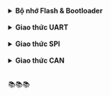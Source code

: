 <details><summary><b>Bộ nhớ Flash & Bootloader</b></summary>
<p>

<details><summary><b>Các loại bộ nhớ</b></summary>
<p>

<details><summary><b>📚 RAM</b></summary>
<p>

RAM (Random Access Memory)** **là bộ nhớ **tạm thời** dùng để lưu dữ liệu trong quá trình chương trình chạy. Khi tắt nguồn, dữ liệu trong RAM sẽ mất.

**Ví dụ**: Khi vi điều khiển cần lưu các giá trị đang tính toán hoặc các biến dùng tạm, nó sẽ dùng RAM. Khi bạn tắt thiết bị, dữ liệu này sẽ bị xóa.

</p>
</details>

<details><summary><b>📚 Flash</b></summary>
<p>

**Flash** là bộ nhớ dùng để **lưu trữ chương trình** mà vi điều khiển sẽ chạy. Nó giống như ổ cứng của máy tính – dữ liệu vẫn còn đó ngay cả khi bạn tắt thiết bị. 

**Ví dụ**: Nếu bạn nạp chương trình vào vi điều khiển, chương trình sẽ nằm trong Flash để khi bật nguồn lại, nó có thể chạy tiếp.

</p>
</details>

<details><summary><b>📚 EEPROM</b></summary>
<p>

EEPROM (Electrically Erasable Programmable Read-Only Memory) là bộ nhớ có thể **lưu dữ liệu cần giữ lại** sau khi tắt thiết bị, nhưng dễ xóa và ghi lại. Nó rất thích hợp để lưu các cài đặt cần giữ lâu dài, nhưng không cần thay đổi thường xuyên.

**Ví dụ**: Nếu bạn có một cài đặt cần lưu (như độ sáng của màn hình), bạn có thể lưu nó vào EEPROM để khi bật lại, thiết bị nhớ được cài đặt của bạn.

</p>
</details>

<details><summary><b>📚 So sánh</b></summary>
<p>

## Giống nhau

- Flash và EEPROM đều là bộ nhớ không khả biến, giữ lại dữ liệu khi mất nguồn.
- Cả ba loại đều có vai trò quan trọng trong vi điều khiển, hỗ trợ các tác vụ khác nhau từ lưu chương trình, xử lý dữ liệu tạm thời đến lưu trữ các cài đặt hệ thống.

## Khác nhau

|                | **Flash**                                                                                      | **RAM**                                                                                | **EEPROM**                                                                                          |
|----------------------------|------------------------------------------------------------------------------------------------|-----------------------------------------------------------------------------------------|-----------------------------------------------------------------------------------------------------|
| **Khả biến (Volatile)**    | Không khả biến – dữ liệu vẫn còn khi mất nguồn                                                  | Khả biến – dữ liệu sẽ mất khi mất nguồn                                                 | Không khả biến – dữ liệu vẫn còn khi mất nguồn                                                      |
| **Chức năng chính**        | Lưu trữ chương trình (firmware)                                                                | Lưu trữ dữ liệu tạm thời, biến cục bộ trong quá trình chương trình chạy                 | Lưu trữ dữ liệu cần giữ lại khi tắt nguồn như cài đặt hoặc cấu hình                                 |
| **Tốc độ truy cập**        | Nhanh nhưng chậm hơn RAM                                                                       | Nhanh nhất                                                                              | Chậm hơn cả Flash và RAM                                                                            |
| **Khả năng ghi/xóa**       | Có giới hạn số lần ghi/xóa (thường vài ngàn đến vài chục ngàn lần), chỉ có thể đọc hoặc ghi theo khối 2/4 byte                             | Không có giới hạn, vì không ghi nhớ lâu dài                                             | Có giới hạn số lần ghi/xóa cao hơn Flash (thường từ 100,000 đến 1 triệu lần), tương tự FLASH, tuy nhiên có thể đọc/ghi theo từng byte.                       |
| **Kích thước bộ nhớ**      | Thường lớn nhất trong vi điều khiển để chứa toàn bộ chương trình                               | Nhỏ hơn Flash, dùng để lưu trữ dữ liệu đang xử lý                                      | Thường rất nhỏ, chỉ đủ lưu một số cấu hình cần thiết                                                 |
| **Khả năng lưu trữ**       | Lưu được dữ liệu ngay cả khi tắt nguồn                                                         | Dữ liệu sẽ mất khi tắt nguồn                                                            | Lưu được dữ liệu ngay cả khi tắt nguồn                                                              |
| **Ứng dụng điển hình**     | Lưu trữ firmware (chương trình điều khiển)                                                     | Lưu trữ các biến tạm thời và dữ liệu trong quá trình thực thi                           | Lưu trữ các cài đặt cấu hình, dữ liệu cần giữ lại khi mất nguồn (ví dụ: cấu hình hệ thống, hiệu chuẩn) |

<br>

</p>
</details>

</p>
</details>

<details><summary><b>Bộ nhớ Flash trên STM32F1</b></summary>
<p>

- STM32F1 không hỗ trợ EEPROM mà chỉ được cung cấp sẵn **128/64Kb FLASH**.
- Được chia nhỏ thành các **Page**, tổng cộng có **128 Page**, mỗi Page có kích thước **1Kb**.
- FLASH dùng để lưu trữ firmware.
- FLASH có giới hạn số lần xóa/ghi.
- Trước khi dữ liệu mới vào FLASH thì xóa FLASH trước. 

<br>

<details><summary><b>📚 Phân vùng bộ nhớ Flash</b></summary>
<p>

![image](https://github.com/user-attachments/assets/f0074bf9-0111-49f6-94cb-ad04cdda538a)


- **Code Memory (Main Memory)**: Dùng để lưu chương trình.
- **System Memory**: Từ địa chỉ cố định, thường chứa bootloader của ST.
- **Option Bytes**: Lưu trữ cấu hình bảo mật và các tham số khởi động.

Bộ nhớ Flash chính bắt đầu từ địa chỉ 0x08000000 và kết thúc tại địa chỉ 0x0801FFFF.

</p>
</details>

<details><summary><b>📚 Xóa Flash</b></summary>
<p>

Mỗi lần ghi 2bytes hoặc 4bytes, tuy nhiên mỗi lần xóa phải xóa cả Page.

Sơ đồ xóa FLash như hình:

- Đầu tiên, kiểm tra cờ LOCK của Flash, nếu Cờ này đang được bật, Flash đang ở chế độ Lock và cần phải được Unlock trước khi sử dụng.
- Sau khi FLash đã Unlock, cờ CR_PER được set lên 1.
- Địa chỉ của Page cần xóa được ghi vào FAR.
- Set bit CR_STRT lên 1 để bắt đầu quá trình xóa.
- Kiểm tra cờ BSY đợi hoàn tất quá trình xóa.

![image](https://github.com/user-attachments/assets/b0eb2c8b-f8b0-4169-b0c0-b93a7bc22ec5)

<br>

</p>
</details>

<details><summary><b>📚 Ghi Flash</b></summary>
<p>

Flash có thể ghi theo 2/4bytes:

Sơ đồ ghi FLash như hình:

- Tương tự quá trình xóa, đầu tiên Cờ LOCK được kiểm tra.
- Sau khi xác nhận đã Unlock, CỜ CR_PG được set lên 1.
- Quá trình ghi dữ liệu vào địa chỉ tương ứng sẽ được thực thi.
- Kiểm tra cờ BSY để đợi quá trình ghi hoàn tất.

![image](https://github.com/user-attachments/assets/63fa1e9e-63d2-46b9-bf9f-c653a66d9aa3)

<br>

</p>
</details>

<details><summary><b>📚 Các hàm thông dụng</b></summary>
<p>

## Các hàm LOCK, UNLOCK Flash

- ``` void FLASH_Unlock(void) ```: Hàm này Unlock cho tất cả vùng nhớ trong Flash.
- ``` void FLASH_UnlockBank1(void) ```: Hàm này chỉ Unlock cho Bank đầu tiên. Vì SMT32F103C8T6 chỉ có 1 Bank duy nhất nên chức năng tương tự hàm trên.
- ``` void FLASH_UnlockBank2(void) ```: Unlock cho Bank thứ 2.
- ``` void FLASH_Lock(void) ```: Lock bộ điều khiển xóa Flash cho toàn bộ vùng nhớ Flash.
- ``` void FLASH_LockBank1(void) ``` và ``` void FLASH_LockBank2(void) ```: Lock bộ điều khiển xóa Flash cho Bank 1 hoặc 2.

<br>

## Các hàm xóa Flash

- ``` FLASH_Status FLASH_EraseAllBank1Pages(void) ```: Xóa tất cả các Page trong Bank 1 của Flash.
- ``` FLASH_Status FLASH_EraseAllBank2Pages(void) ```: Xóa tất cả các Page trong Bank 2 của Flash.
- ``` FLASH_Status FLASH_EraseAllPages(void) ```: Xóa toàn bộ Flash.
- ``` FLASH_Status FLASH_ErasePage(uint32_t Page_Address) ```: Xóa 1 page cụ thể trong Flash, cụ thể là Page bắt đầu bằng địa chỉ Page_Address.

<br>

**Ví dụ: Xóa Flash**:

```cpp
void Flash_Erase(uint32_t addresspage)
{
	FLASH_Unlock();
	while(FLASH_GetFlagStatus(FLASH_FLAG_BSY) == 1);
	FLASH_ErasePage(addresspage);
	while(FLASH_GetFlagStatus(FLASH_FLAG_BSY) == 1);
	FLASH_Lock();
}
```

<br>

## Các hàm ghi Flash

- ``` FLASH_Status FLASH_ProgramHalfWord(uint32_t Address, uint16_t Data) ```: Ghi dữ liệu vào vùng nhớ Address với kích thước mỗi 2 byte (Halfword).
- ``` FLASH_Status FLASH_ProgramWord(uint32_t Address, uint32_t Data) ```: Ghi dữ liệu vào vùng nhớ Address với kích thước mỗi 4 byte (Word).
- ``` FlagStatus FLASH_GetFlagStatus(uint32_t FLASH_FLAG) ```: hàm này trả về trạng thái của Flag. Ở bài này ta sẽ dùng hàm này để kiểm tra cờ FLASH_FLAG_BSY. Cờ này báo hiệu rằng Flash đang bận (Xóa/Ghi) nếu được set lên 1.

**Ví dụ: Ghi data vào 1 Page trong Flash**

```cpp
void Flash_WriteInt(uint32_t address, uint16_t value)
{
	 FLASH_Unlock();
	 while(FLASH_GetFlagStatus(FLASH_FLAG_BSY) == 1);
	 FLASH_ProgramHalfWord(address, value);
	 while(FLASH_GetFlagStatus(FLASH_FLAG_BSY) == 1);
	 FLASH_Lock();
}

void Flash_WriteNumByte(uint32_t address, uint8_t *data, int num)
{
	 FLASH_Unlock();
	 while(FLASH_GetFlagStatus(FLASH_FLAG_BSY) == 1);
	 uint16_t *ptr = (uint16_t*)data;
	 for(int i=0; i<((num+1)/2); i++)
  	 {
		  FLASH_ProgramHalfWord(address+2*i, *ptr);
		  while(FLASH_GetFlagStatus(FLASH_FLAG_BSY) == 1);
		  ptr++;
	 }
	 FLASH_Lock();
}
```

<br>

</p>
</details>

</p>
</details>

<details><summary><b>Bootloader</b></summary>
<p>

Bootloader là một ứng dụng có mục tiêu chính là nâng cấp hoặc sửa đổi phần mềm hệ thống mà không cần sự can thiệp của các công cụ nâng cấp chương trình cơ sở chuyên dụng. Bootloader có thể có nhiều chức năng, nhưng nó chủ yếu được sử dụng để quản lý ứng dụng. Nó cũng có thể sử dụng các giao thức khác nhau như UART, CAN, I2C, I2S, Ethernet hoặc USB để thiết lập giao tiếp và bắt đầu nâng cấp firmware.

Bootloader là chương trình chạy đầu tiên khi khởi động, thường gồm 2 loại:

- Bootloader do nhà sản xuất cung cấp.
- Bootloader do người dùng tự viết

![image](https://github.com/user-attachments/assets/75c667e9-8487-4967-aef2-29b76beb60cb)


</p>
</details>

</p>
</details>

<br>

<details><summary><b>Giao thức UART</b></summary>
<p>

<details><summary><b>Khái niệm</b></summary>
<p>

UART (Universal Asynchronous Receiver-Transmitter – Bộ truyền nhận dữ liệu không đồng bộ) là một giao thức truyền thông phần cứng dùng giao tiếp nối tiếp không đồng bộ, bao gồm hai đường truyền dữ liệu độc lập là TX (truyền) và RX (nhận). Dữ liệu được truyền và nhận qua các đường truyền này dưới dạng các khung dữ liệu (data frame) có cấu trúc chuẩn, với một bit bắt đầu (start bit), một số bit dữ liệu (data bits), một bit kiểm tra chẵn lẻ (parity bit) và một hoặc nhiều bit dừng (stop bit).

![image](https://github.com/user-attachments/assets/8bb2fc6f-d865-49ce-93af-cfc82c58ab02)

</p>
</details>

<details><summary><b>Tốc độ truyền UART (Baud rate)</b></summary>
<p>

Thông thường, tốc độ truyền của UART được đặt ở một số chuẩn, chẳng hạn như 9600, 19200, 38400, 57600, 115200 baud và các tốc độ khác. Tốc độ truyền này định nghĩa số lượng bit được truyền qua mỗi giây. Các tốc độ truyền khác nhau thường được sử dụng tùy thuộc vào ứng dụng và hệ thống sử dụng.

</p>
</details>

<details><summary><b>Các chế độ truyền dữ liệu</b></summary>
<p>

UART truyền dữ liệu nối tiếp, theo 1 trong 3 chế độ:

- **Simplex**: Chỉ tiến hành giao tiếp một chiều
- **Half duplex**: Dữ liệu sẽ đi theo một hướng tại 1 thời điểm
- **Full duplex**: Thực hiện giao tiếp đồng thời đến và đi từ mỗi master và slave.

</p>
</details>

<details><summary><b>Cách thức hoạt động</b></summary>
<p>

Chân Tx (truyền) của một chip sẽ kết nối trực tiếp với chân Rx (nhận) của chip khác và ngược lại. Quá trình truyền dữ liệu thường sẽ diễn ra ở 3.3V hoặc 5V.

Khi tín hiệu gửi trên chân Tx (truyền), bộ giao tiếp Uart đầu tiên sẽ dịch thông tin song song này thành dạng nối tiếp và sau đó truyền tới thiết bị nhận. Chân Rx (nhận) của Uart thứ 2 sẽ biến đổi nó trở lại thành dạng song song để giao tiếp với các thiết bị điều khiển.

Dữ liệu truyền qua Uart sẽ đóng thành các gói (packet). Mỗi gói dữ liệu chứa 1 bit bắt đầu, 5 – 9 bit dữ liệu (tùy thuộc vào bộ Uart), 1 bit chẵn lẻ tùy chọn và 1 bit hoặc 2 bit dừng.

![image](https://github.com/user-attachments/assets/08a61cd1-45e6-4669-93e1-48fcced38435)
 
Quá trình truyền dữ liệu Uart sẽ diễn ra dưới dạng các gói dữ liệu này, bắt đầu bằng 1 bit bắt đầu, đường mức cao được kéo dần xuống thấp. Sau bit bắt đầu là 5 – 9 bit dữ liệu truyền trong khung dữ liệu của gói, theo sau là bit chẵn lẻ tùy chọn để nhằm xác minh việc truyền dữ liệu thích hợp. Sau cùng, 1 hoặc nhiều bit dừng sẽ được truyền ở nơi đường đặt tại mức cao. Vậy là sẽ kết thúc việc truyền đi một gói dữ liệu


</p>
</details>

</p>
</details>

<br>

<details><summary><b>Giao thức SPI</b></summary>
<p>

<details><summary><b>Lý thuyết</b></summary>
<p>

SPI (Serial Peripheral Interface) là một giao thức truyền thông nối tiếp thường được sử dụng trong các hệ thống nhúng để trao đổi dữ liệu giữa một vi điều khiển (master) và các thiết bị ngoại vi (slave) như cảm biến, bộ nhớ flash, màn hình LCD, và nhiều loại thiết bị khác.

<br>

SPI là một chuẩn giao tiếp đồng bộ truyền dữ liệu ở chế độ **song công (Full-Duplex)**, nghĩa là tại một thời điểm có thể xảy ra đồng thời quá trình truyền và nhận. Là giao tiếp đồng bộ, bất kỳ quá trình nào cũng đều được đồng bộ với xung clock sinh ra bởi thiết bị Master.

<br>

Tốc độ truyền thông cao: SPI cho phép truyền dữ liệu với tốc độ rất nhanh, thường đạt được tốc độ Mbps hoặc thậm chí hàng chục Mbps. Điều này rất hữu ích khi cần truyền dữ liệu nhanh và đáng tin cậy trong các ứng dụng như truyền thông không dây, điều khiển từ xa và truyền dữ liệu đa phương tiện.

</p>
</details>

<details><summary><b>Số dây giao tiếp</b></summary>
<p>

![image](https://github.com/user-attachments/assets/e6f8191b-7417-4586-847d-82a1075d00db)

SPI sử dụng 4 đường giao tiếp nên đôi khi còn được gọi là chuẩn truyền thông "4 dây":

- **SCK (Serial Clock)**: thiết bị Master tạo tín hiệu xung clock và cung cấp cho Slave. Xung này có chức năng giữ nhịp cho giao tiếp SPI. Mỗi nhịp trên chân SCK này sẽ báo 1 bit dữ liệu đến hoặc đi

<br>

- **MISO (Master in Slave out)**: tín hiệu tạo bởi thiết bị Slave và nhận bởi thiết bị Master. Đường MISO phải được kết nối giữa thiết bị Master và Slave.

<br>

- **MOSI (Master out Slave in)**: tín hiệu tạo bởi thiết bị Master và nhận bởi thiết bị Slave. Đường MOSI phải được kết nối giữa thiết bị Master và Slave.

<br>

- **SS (Slave Select) hay CS (Chip Select)**: chọn thiết bị Slave cụ thể để giao tiếp. Để chọn Slave giao tiếp thiết bị Master chủ động kéo đường SS tương ứng xuống mức 0 (Low). Chân SS (CS) của vi điều khiển (Master) có thể được người dùng tạo bằng cách cấu hình 1 chân GPIO bất kỳ chế độ Output.

</p>
</details>

<details><summary><b>Cách thức hoạt động</b></summary>
<p>

SPI cho phép 1 Master có thể giao tiếp với nhiều Slave, nghĩa là 1 MCU có thể giao tiếp với nhiều MCU, ngoại vi khác. 

<br>

Các Slave chỉ có thể có 1 chân SS (CS) để nhận tín hiệu chọn này. Tuy nhiên, Master thì sẽ có nhiều hơn 1 chân SS (CS) để chọn từng thiết bị muốn giao tiếp. 

![image](https://github.com/user-attachments/assets/433718c0-f51f-46f5-8d86-c0919250f72e)

Khung truyền SPI:

![image](https://github.com/user-attachments/assets/44def36f-d075-43ba-8a27-30eda1965dfa)

- Mỗi chip Master hay Slave đều có một thanh ghi dữ liệu 8 bits. Quá trình truyền/nhận giữa Master và Slave xảy ra đồng thời theo chu kỳ clock ở chân SCK, một byte dữ liệu được truyền theo cả 2 hướng.
- Quá trình trao đổi dữ liệu bắt đầu khi Master tạo 1 xung clock từ bộ tạo xung nhịp và kéo đường SS của Slave mà nó truyền dữ liệu xuống mức LOW (0).
- Mỗi xung clock, Master sẽ gửi đi 1 bit từ thanh ghi dịch (Shift Register) của nó đến thanh ghi dịch của Slave thông qua đường MISO. Như vậy, sau 8 chu kỳ clock thì hoàn tất việc truyền và nhận 1 byte dữ liệu.


</p>
</details>

<details><summary><b>Chế độ hoạt động</b></summary>
<p>

SPI có 4 chế độ hoạt động phụ thuộc vào cực của xung giữ (**Clock Polarity - CPOL**) và pha (**Phase - CPHA**).

<br>

**CPOL** dùng để chỉ trạng thái của chân SCK ở trạng thái nghỉ. Chân SCK giữ ở **mức cao** khi ``` CPOL = 1 ``` hoặc **mức thấp** khi ``` CPOL = 0```.

<br>

CPHA dùng để chỉ các mà dữ liệu được lấy mẫu theo xung. Dữ liệu sẽ được lấy ở **cạnh lên** của SCK khi ``` CPHA = 0 ``` hoặc **cạnh xuống** khi ``` CPHA = 1 ```.

![image](https://github.com/user-attachments/assets/36819112-5e39-4e84-8a11-ee04affe477a)

![image](https://github.com/user-attachments/assets/f2be3fa8-c80d-40de-b737-c7ffd12d07ab)


- **Mode 0 (mặc định)**: xung nhịp của đồng hồ ở mức thấp (CPOL = 0) và dữ liệu được lấy mẫu khi chuyển từ thấp sang cao (cạnh lên) (CPHA = 0).
- **Mode 1**: xung nhịp của đồng hồ ở mức thấp (CPOL = 0) và dữ liệu được lấy mẫu khi chuyển từ cao sang thấp (cạnh xuống) (CPHA = 1).
- **Mode 2**: xung nhịp của đồng hồ ở mức cao (CPOL = 1) và dữ liệu được lấy mẫu khi chuyển từ cao sang thấp (cạnh lên) (CPHA = 0).
- **Mode 3**: xung nhịp của đồng hồ ở mức cao (CPOL = 1) và dữ liệu được lấy mẫu khi chuyển từ thấp sang cao (cạnh xuông) (CPHA = 1).

<br>

</p>
</details>

</p>
</details>

<br>

<details><summary><b>Giao thức CAN</b></summary>
<p>

<details><summary><b>Lý thuyết</b></summary>
<p>

Giao thức CAN (Controller Area Network) là một giao thức truyền thông được sử dụng rộng rãi trong các hệ thống nhúng, đặc biệt là trong lĩnh vực ô tô và các ứng dụng công nghiệp. CAN cho phép các vi điều khiển và các thiết bị khác nhau giao tiếp với nhau mà không cần có máy tính chủ.

![image](https://github.com/user-attachments/assets/3d190f74-e296-402e-9e31-ac6c11be8b65)

</p>
</details>

<details><summary><b>Kiến trúc</b></summary>
<p>

<details><summary><b>📚 Bus topology</b></summary>
<p>

Mõi thiết bị trong hệ thống được gọi là node và CAN sử dụng tô-pô bus để kết nối các node với nhau, nghĩa là tất cả các thiết bị (node) đều được kết nối song song vào một cặp dây truyền thông chung được gọi là CAN bus. 

![image](https://github.com/user-attachments/assets/22f732a2-ec2f-4085-b38f-e312d596f919)

<br>

CAN bus gồm 2 dây tín hiệu chính:

- **CAN_H (CAN High)**: dây tín hiệu cao.
- **CAN_L (CAN Low)**: dây tín hiệu thấp.

<br>

**2 dây CAN_H và CAN_L sẽ được xoắn lại tạo thành đường dây xoắn đôi giúp**:

- **●	Giảm thiểu nhiễu từ môi trường bên ngoài**: sau khi xoắn đôi, nếu có nhiễu thì mỗi dây đều nhận nhiễu như nhau, cùng tăng hoặc cùng giảm một điện áp như nhau, điều này sẽ giúp chênh lệch điện áp giữa 2 dây không thay đổi khi có nhiễu.
- **Giảm thiểu nhiễu xuyên âm**: Việc xoắn đôi các dây giúp giảm hiện tượng này bằng cách phân tán nhiễu xuyên âm ra khắp chiều dài của cáp.

<br>

**Đặc điểm của tô-pô bus**:

- **Kết nối song song**: Tất cả các thiết bị trên bus CAN đều được kết nối song song với nhau. Mỗi thiết bị (node) có thể truy cập vào bus để truyền hoặc nhận dữ liệu bất cứ lúc nào, mà không cần một máy tính chủ (master) điều khiển.
- **Giảm số lượng dây dẫn**: Với tô-pô bus, tất cả các thiết bị chia sẻ chung một bus truyền dữ liệu, làm giảm đáng kể số lượng dây dẫn so với các mô hình khác. Điều này giúp giảm chi phí, tiết kiệm không gian và đơn giản hóa hệ thống dây dẫn trong các hệ thống nhúng.
- **Termination resistor (Điện trở kết cuối)**: Mỗi đầu của bus CAN cần một điện trở kết cuối với giá trị 120Ω để ngăn chặn hiện tượng phản xạ tín hiệu (hấp thụ phản xạ). Nếu không có điện trở này, tín hiệu có thể bị phản xạ lại từ các đầu – cuối mở, gây ra nhiễu và làm hỏng dữ liệu.


</p>
</details>

<details><summary><b>📚 Các thiết bị trên bus CAN</b></summary>
<p>

Mạng CAN hỗ trợ nhiều loại thiết bị khác nhau trên cùng 1 bus, mỗi thiết bị được gọi là một **node**. Mỗi node sẽ bao gồm:

- **Cảm biến (Sensors)**: Các cảm biến thu thập dữ liệu từ môi trường (như nhiệt độ, áp suất, tốc độ) và gửi dữ liệu này lên bus CAN để các thiết bị khác xử lý.
- **Actuator (Thiết bị kích động)**: Đây là các thiết bị đầu ra, nhận lệnh từ các vi điều khiển qua bus CAN để thực hiện các hành động vật lý, chẳng hạn như mở van, điều khiển động cơ hoặc bật đèn.
- **Bộ điều khiển CAN (CAN Controller)**: Đây là thành phần chính trong node CAN, có nhiệm vụ xử lý toàn bộ giao tiếp CAN.

    📚 Gửi và nhận thông điệp CAN.
  
    📚 Điều khiển truy cập vào bus CAN (arbitration).
  
    📚 Phát hiện và xử lý các lỗi truyền thông CAN.
  
    📚 Kiểm soát việc truyền lại thông điệp khi gặp lỗi.
  
    📚 Cung cấp giao diện giữa các **vi điều khiển** và bus CAN.

- **CAN Transceiver**:

    📚 Chuyển đổi tín hiệu số từ bộ điều khiển CAN thành tín hiệu điện áp dạng vi sai (CAN_H và CAN_L) để gửi lên bus CAN và ngược lại.

    📚 Đảm bảo tín hiệu truyền và nhận bus CAN có độ chính xác và tốc độ cao.

- **Vi điều khiển (Microcontroller)**: là thành phần trung tâm điều khiển hoạt động của node CAN.

    📚 Đọc và xử lý thông điệp CAN.

    📚 Tạo ra thông điệp CAN để truyền đi.

    📚 Quản lý các khung dữ liệu, bit arbitration và quá trình xử lý lỗi.

    📚 Điều khiển hành vi của node (ví dụ: bật/tắt node, reset node khi gặp lỗi bus-off).

</p>
</details>

<details><summary><b>📚 Đặc điểm giao tiếp của CAN</b></summary>
<p>

- **Không cần máy tính chủ (No Master-Slave Architecture)**: Mạng CAN không tuân theo kiến trúc master-slave. Tất cả các thiết bị trên bus đều có quyền bình đẳng trong việc truyền dữ liệu mà không cần phải có thiết bị chủ điều khiển. Điều này cho phép mạng hoạt động linh hoạt hơn, khi bất kỳ node nào cũng có thể truyền hoặc nhận thông tin bất cứ lúc nào.

<br>

- **Truyền thông quảng bá (Broadcast Communication)**: Khi một node gửi thông điệp, thông điệp đó sẽ được phát sóng đến tất cả các node khác trên bus. Tuy nhiên, không phải tất cả các node đều xử lý thông điệp này. Mỗi node sẽ sử dụng bộ lọc để kiểm tra xem thông điệp có phù hợp với mình hay không.

<br>

- **Tranh chấp quyền gửi (Arbitration)**: Nếu có nhiều node cùng muốn gửi dữ liệu lên bus cùng một lúc, CAN sẽ thực hiện cơ chế tranh chấp:

    📚 Mỗi thông điệp CAN có một ID ưu tiên. Node nào có thông điệp với ID ưu tiên thấp hơn (tức có độ ưu tiên cao hơn) sẽ chiếm quyền truy cập bus và gửi thông điệp trước.

    📚 Những node khác có ID ưu tiên cao hơn sẽ tự động dừng lại và chờ lượt tiếp theo để gửi thông điệp.

    📚 Quá trình arbitration diễn ra mà không gây mất dữ liệu hay làm gián đoạn các thiết bị khác, vì thế mạng CAN là một hệ thống non-destructive (không gây mất dữ liệu).

<br>

- **Giao tiếp song công (Full-duplex Communication)**: Mặc dù chỉ sử dụng một bus với hai dây tín hiệu, mạng CAN vẫn cho phép các node vừa gửi vừa nhận dữ liệu đồng thời. Điều này giúp mạng CAN hoạt động hiệu quả và không bị nghẽn khi có nhiều thiết bị cùng giao tiếp.

<br>

- **Phát hiện và xử lý lỗi tự động**: Một tính năng quan trọng khác của mạng CAN là khả năng tự động phát hiện và xử lý lỗi. Nếu một node phát hiện ra lỗi trong quá trình truyền hoặc nhận dữ liệu (do nhiễu, mất gói, hoặc lỗi tín hiệu), node đó sẽ gửi một Error Frame để thông báo cho các node khác rằng dữ liệu bị lỗi. Sau đó, thông điệp sẽ được truyền lại.


</p>
</details>

</p>
</details>

<details><summary><b>Khung dữ liệu CAN</b></summary>
<p>

<details><summary><b>1. Cấu trúc chung của một khung dữ liệu trong CAN</b></summary>
<p>

![image](https://github.com/user-attachments/assets/886378e1-fc4a-4014-8d30-c339d8493389)

<details><summary><b>📚 Start of Frame (SOF) </b></summary>
<p>

SOF là bit bắt đầu của khung dữ liệu, **chỉ có giá trị dominant (0)**. Nó báo hiệu rằng một khung dữ liệu mới đang bắt đầu. Tất cả các node trên mạng sẽ nhận biết rằng đây là thời điểm để bắt đầu đọc dữ liệu.

</p>
</details>

<details><summary><b>📚 Arbitration Field (Trường tranh chấp)</b></summary>
<p>

Trường này chứa ID của thông điệp và bit RTR (Remote Transmission Request).

- **ID**: Chứa định danh của thông điệp, ID này được sử dụng để xác định mức độ ưu tiên trong quá trình arbitration (tranh chấp quyền gửi).
- **RTR**: Đối với Data Frame, bit này sẽ có giá trị dominant (0). Đối với Remote Frame, bit này sẽ có giá trị recessive (1), báo hiệu rằng đây là một yêu cầu dữ liệu từ một node khác.

</p>
</details>

<details><summary><b>📚 Control Field (Trường điều khiển)</b></summary>
<p>

Control Field chứa các thông tin về kích thước của phần dữ liệu.

DLC (Data Length Code): Đây là trường quan trọng trong Control Field, xác định độ dài của dữ liệu (từ 0 đến 8 byte).

</p>
</details>

<details><summary><b>📚 Data Field (Trường dữ liệu)</b></summary>
<p>

Data Field là phần chứa dữ liệu chính của khung, có thể có từ 0 đến 8 byte dữ liệu. Trong Data Frame, đây là nơi chứa thông tin mà node gửi muốn truyền tải.

</p>
</details>

<details><summary><b>📚 CRC Field (Trường kiểm tra lỗi)</b></summary>
<p>

Đây là trường kiểm tra lỗi, giúp phát hiện các lỗi xảy ra trong quá trình truyền dữ liệu. Node nhận sẽ sử dụng CRC Field để kiểm tra xem dữ liệu đã được truyền chính xác hay chưa. Nếu phát hiện lỗi, một Error Frame sẽ được gửi đi.

</p>
</details>

<details><summary><b>📚 ACK Field (Trường xác nhận)</b></summary>
<p>

ACK Field được sử dụng để xác nhận rằng một thông điệp đã được nhận thành công. Khi một node nhận được dữ liệu mà không phát hiện lỗi, nó sẽ gửi bit ACK dominant (0) vào trường ACK để thông báo cho node gửi rằng dữ liệu đã được nhận chính xác.

Nếu không có node nào gửi ACK, điều này báo hiệu rằng có lỗi xảy ra hoặc thông điệp không được nhận đúng cách, và node gửi sẽ phải truyền lại thông điệp.

</p>
</details>

<details><summary><b>📚 End of Frame (EOF)</b></summary>
<p>

EOF là trường kết thúc của khung dữ liệu, chứa một chuỗi các bit recessive (1). Trường này báo hiệu rằng toàn bộ khung dữ liệu đã được truyền và quá trình truyền thông cho khung này đã kết thúc.

</p>
</details>

</p>
</details>

<details><summary><b>2. Các loại khung dữ liệu trong CAN</b></summary>
<p>

<details><summary><b>📚 Data Frame (Khung dữ liệu)</b></summary>
<p>

Data Frame là khung phổ biến nhất được sử dụng trong giao thức CAN và được sử dụng để truyền dữ liệu thực tế giữa các node trên mạng CAN.

Data Frame bao gồm các thông tin về địa chỉ của node gửi và nhận, kích thước dữ liệu, và chính dữ liệu cần truyền. Frame này giúp đảm bảo rằng dữ liệu sẽ được truyền đúng cách và bảo vệ khỏi lỗi bằng cách sử dụng mã kiểm tra CRC.

<br>

**Cấu trúc của Data Frame**:

![image](https://github.com/user-attachments/assets/ecbe004b-98e1-44fd-8015-4cf8761c659b)

![image](https://github.com/user-attachments/assets/43169b4f-e71f-4df5-ab94-1071659b839c)

- **1. Start of Frame (SOF)**: 1 bit để báo hiệu bắt đầu của khung truyền và **luôn là một bit dominant (0)**.
- **2. Arbitration Field**: Chứa địa chỉ của node gửi hoặc node nhận. Có thể là **11-bit ID (Identifier chuẩn)** hoặc **29-bit ID (Identifier mở rộng)**, giúp phân biệt giữa các node. Trường này cũng chứa 1 bit RTR để xác định kiểu khung là Data Frame (RTR = 0) hay Remote Frame (RTR = 1).
- **3. Control Field**: Chứa DLC (Data Length Code), chỉ ra số byte dữ liệu trong khung, từ 0 đến 8 byte.
- **4. Data Field**: Chứa dữ liệu thực tế cần truyền. Độ dài từ 0 đến 8 byte tùy thuộc vào giá trị của DLC.
- **5. CRC Field**: Dùng để phát hiện lỗi trong quá trình truyền thông qua mạng.
- **6. ACK Field**: Node nhận sẽ gửi tín hiệu ACK để xác nhận rằng dữ liệu đã được nhận thành công.
- **7. End of Frame (EOF)**: gồm 7 bit Recessive, dùng để thông báo kết thúc một Data Frame hay Remote Frame.

<br>

Data Frame **xảy ra** khi một node cần truyền dữ liệu đến các node khác trên mạng CAN. Các ứng dụng phổ biến của Data Frame bao gồm giao tiếp giữa các vi điều khiển, cảm biến, hoặc thiết bị điều khiển trong các hệ thống nhúng.

<br>

**Tình huống sử dụng**:

- Data Frame này có thể được dùng trong một mạng CAN của xe hơi, nơi mà bộ điều khiển trung tâm (ECU) gửi lệnh điều khiển các mô-tơ hoặc cảm biến trong hệ thống. Ví dụ, nếu đây là một hệ thống điều khiển ghế xe, lệnh điều khiển có thể yêu cầu mô-tơ di chuyển ghế đến vị trí mới.
- Trong ứng dụng công nghiệp, Data Frame có thể được sử dụng để một cảm biến gửi dữ liệu về nhiệt độ hoặc áp suất tới bộ điều khiển chính để thực hiện các hành động điều chỉnh.

</p>
</details>

<details><summary><b>📚 Remote Frame (Khung yêu cầu)</b></summary>
<p>

Remote Frame là một loại khung trong giao thức CAN được sử dụng để yêu cầu một node khác gửi dữ liệu qua Data Frame. Khác với Data Frame, Remote Frame không chứa dữ liệu thực tế trong trường Data Field, mà chỉ yêu cầu node khác gửi lại một Data Frame có cùng định danh (Identifier). Một trong những đặc điểm quan trọng của Remote Frame là nó thiết lập bit RTR (Remote Transmission Request) để phân biệt với Data Frame.

<br>

**Cấu trúc của Remote Frame**

![image](https://github.com/user-attachments/assets/94e44523-7435-4bcd-bb7f-5d015a0b1eb5)

- **1. Start of Frame (SOF)**: 1 bit để báo hiệu bắt đầu của khung truyền và **luôn là một bit dominant (0)**.
- **2. Arbitration Field**: Bao gồm định danh (11-bit hoặc 29-bit Identifier) và bit RTR được đặt thành 1 để báo đây là Remote Frame.
- **3. Control Field**: Chứa DLC (Data Length Code), chỉ ra số byte dữ liệu trong khung, từ 0 đến 8 byte.
- **4. CRC Field**: Dùng để phát hiện lỗi trong quá trình truyền thông qua mạng.
- **5. ACK Field**: Sử dụng để xác nhận rằng khung đã được nhận.
- **6. End of Frame (EOF)**: gồm 7 bit Recessive, dùng để thông báo kết thúc một Data Frame hay Remote Frame.

<br>

Remote Frame **xảy ra** khi một node muốn yêu cầu dữ liệu từ một node khác trên mạng CAN mà không tự động nhận dữ liệu. Node gửi sẽ phát Remote Frame, sau đó node nhận sẽ trả lời bằng một Data Frame chứa dữ liệu được yêu cầu.

<br>

**Tình huống sử dụng**

- Remote Frame này có thể được sử dụng trong một mạng CAN công nghiệp để yêu cầu cảm biến gửi dữ liệu khi cần thiết. Ví dụ, một bộ điều khiển trung tâm có thể gửi Remote Frame với định danh của cảm biến nhiệt độ, yêu cầu nó gửi lại Data Frame chứa thông tin nhiệt độ hiện tại.
- Trong một hệ thống xe hơi, Remote Frame có thể được gửi bởi ECU để yêu cầu cảm biến vị trí của bánh xe gửi lại thông tin vị trí hiện tại, từ đó giúp điều khiển hệ thống phanh ABS hoặc điều chỉnh các thông số khác trong xe.


</p>
</details>

<details><summary><b>📚 Error Frame (Khung lỗi)</b></summary>
<p>

**Error Frame** là khung được tự động phát ra bởi một node CAN khi nó phát hiện lỗi trong quá trình giao tiếp. Khung này có mục đích thông báo cho các node khác trong mạng về việc phát hiện lỗi và yêu cầu quá trình truyền thông được khởi động lại. Error Frame không được người dùng gửi trực tiếp, mà phần cứng CAN sẽ tự động phát hiện và phát ra khi có lỗi.

Trong giao thức CAN, có hai loại Error Frame:

- **Active Error Frame**: Được phát ra bởi một node đang trong trạng thái Active Error, có thể can thiệp để sửa lỗi. Node này sẽ phát ra 6 bit Error Flag (6 bit liên tiếp có giá trị 0 - dominant bit).
- **Passive Error Frame**: Được phát ra bởi một node trong trạng thái Passive Error, khi nó đã gặp nhiều lỗi nhưng không thể sửa lỗi. 12 bit Error Flag được gửi (thay vì 6 bit trong **Active Error Frame**), bao gồm 6 bit dominant và 6 bit recessive. Điều này nhằm thông báo rằng node đó đã vượt qua giới hạn lỗi và không còn khả năng sửa lỗi chủ động.

<br>

**Chuyển đổi giữa các trạng thái Active và Passive**

Error Counter: Các node CAN quản lý một Error Counter để theo dõi số lượng lỗi mà chúng gặp phải. Mỗi khi một lỗi được phát hiện, giá trị của Error Counter sẽ tăng lên.

- Khi Error Counter **vượt qua ngưỡng 127**, node sẽ chuyển từ trạng thái Active Error sang Passive Error. Trong trạng thái này, node sẽ phát ra Passive Error Frame nếu phát hiện lỗi.
- Nếu Error Counter tiếp tục tăng và vượt ngưỡng 255, node sẽ chuyển sang trạng thái Bus Off, tức là node sẽ bị loại khỏi mạng CAN và không thể giao tiếp thêm cho đến khi được reset lại.

<br>

**Cấu trúc của Error Frame**:

![image](https://github.com/user-attachments/assets/f44e22cd-3990-4702-bdc3-f26c47171335)

- **1. Error Flag**: 6 hoặc 12 bit, phụ thuộc vào trạng thái lỗi (Active hoặc Passive).
- **2. Error Delimiter**: 8 bit để phân tách Error Frame với các khung khác.

<br>

Error Frame xảy ra khi một node phát hiện một trong các lỗi sau trong quá trình truyền dữ liệu:

- **Bit Error**: Xảy ra khi một node phát hiện bit truyền ra không giống với bit nhận được.
- **CRC Error**: Xảy ra khi có lỗi trong quá trình kiểm tra mã CRC.
- **ACK Error**: Xảy ra khi node không nhận được tín hiệu ACK từ các node khác.
- **Form Error**: Xảy ra khi một trường trong khung không tuân theo định dạng đúng của giao thức CAN.
- **Stuff Error**: Xảy ra khi có nhiều hơn 5 bit giống nhau liên tiếp trong một khung (CAN sử dụng Bit stuffing để tránh điều này).

Khi bất kỳ lỗi nào được phát hiện, node phát ra Error Frame và các node khác trên mạng CAN sẽ tạm dừng quá trình giao tiếp và xử lý lại khung


</p>
</details>

<details><summary><b>📚 Overload Frame (Khung quá tải)</b></summary>
<p>

Overload Frame là một loại khung đặc biệt trong giao thức CAN được sử dụng để trì hoãn việc truyền dữ liệu khi một node trong mạng CAN cần thêm thời gian để xử lý. Khung này không chứa dữ liệu, mà chỉ báo hiệu rằng một node đang quá tải và cần thời gian trước khi tiếp tục giao tiếp. Mục tiêu của Overload Frame là ngăn không cho các khung khác được truyền quá nhanh, giúp node bị quá tải có đủ thời gian để xử lý các khung trước đó.

Overload Frame không phải do người dùng phát ra, mà được tự động phát ra bởi phần cứng CAN khi cần thiết. Node CAN sẽ phát ra Overload Frame khi một trong các điều kiện sau xảy ra:

- Node không thể xử lý tiếp dữ liệu do buffer đã đầy hoặc cần thêm thời gian xử lý dữ liệu.
- Node không thể nhận khung mới do có quá trình xử lý nội bộ cần hoàn thành trước.

<br>

**Cấu trúc của Overload Frame**:

![image](https://github.com/user-attachments/assets/6b9c4e01-f31f-4f32-b386-62b506d73b1a)

- **1. Overload Flag**: 6 bit dominant (bit 0) để báo hiệu trạng thái quá tải.
- **2. Overload Delimiter**: 8 bit recessive (bit 1), để phân tách khung quá tải với các khung khác và báo hiệu kết thúc Overload Frame.

Các điều kiện có thể gây ra Overload Frame:

- FIFO (First-In-First-Out) buffer trong node nhận đầy và node cần thêm thời gian để xử lý dữ liệu đã nhận.
- Tạm dừng nội bộ trong node để hoàn tất việc xử lý một sự kiện trước khi nhận thêm khung dữ liệu mới.
- Node cần xử lý một yêu cầu cao cấp khác (như một yêu cầu từ phần mềm ứng dụng).

<br>

Overload Frame **xảy ra** khi một node cần thêm thời gian để xử lý khung dữ liệu đã nhận trước đó. Điều này ngăn các node khác truyền khung mới quá sớm, gây ra quá tải xử lý cho node đã phát ra Overload Frame.

Overload Frame có thể được phát ra ngay sau Intermission Field (khoảng trống giữa các khung) hoặc ngay sau khi một khung dữ liệu đã được truyền hoàn tất, nếu node nhận không thể xử lý kịp thời. Trong thực tế, điều này thường xảy ra khi một node đang nhận nhiều dữ liệu từ nhiều nguồn khác nhau trên mạng CAN và cần tạm dừng để xử lý trước khi tiếp tục nhận thêm dữ liệu.


</p>
</details>

</p>
</details>

</p>
</details>

<details><summary><b>Arbitration trong CAN</b></summary>
<p>

<details><summary><b>📚 Cơ chế ưu tiên</b></summary>
<p>

Trong mạng CAN, ID của thông điệp đóng vai trò quan trọng trong việc xác định mức độ ưu tiên. Mỗi thông điệp CAN đều có một ID định danh (identifier), và giá trị của ID này quyết định mức độ ưu tiên khi có nhiều node cố gắng gửi dữ liệu cùng một lúc.

ID thấp hơn tương ứng với mức độ ưu tiên cao hơn. Nghĩa là, khi nhiều node cùng muốn truyền dữ liệu, node có ID nhỏ hơn (giá trị nhị phân thấp hơn) sẽ được ưu tiên và thắng quá trình arbitration.

Mỗi bit trong ID của thông điệp có thể ở trạng thái dominant (trạng thái ưu tiên – giá trị 0) hoặc recessive (trạng thái không ưu tiên – giá trị 1). Khi hai node hoặc nhiều node cùng gửi dữ liệu, CAN sử dụng quy tắc wire – AND logic để quyết định node nào được ưu tiên.

![image](https://github.com/user-attachments/assets/ac963fd6-6fb1-449e-bb60-87949bcc9d6f)

<br>

![image](https://github.com/user-attachments/assets/d70014b9-1a0f-4b5f-8c8e-6f5ef5845e9f)

<br>

**Nguyên lý hoạt động**:

- Khi nhiều node muốn truyền dữ liệu, chúng đều bắt đầu gửi thông điệp của mình lên bus. Tín hiệu được gửi đồng thời và mỗi node sẽ kiểm tra từng bit của dữ liệu trên bus.
- Mỗi bit trong ID sẽ được truyền từng cái một (từ bit MSB - Most Significant Bit). Nếu một node gửi bit recessive (1) nhưng nhận thấy trên bus có bit dominant (0), nghĩa là có một node khác có ưu tiên cao hơn đang chiếm quyền truyền dữ liệu. Lúc này, node này sẽ ngừng truyền và chuyển sang chế độ nghe (listen).
- Node có ID thấp hơn (tức là có nhiều bit dominant hơn ở đầu) sẽ tiếp tục quá trình truyền cho đến khi toàn bộ ID được gửi đi, trong khi các node khác ngừng gửi và chuyển sang chế độ chờ.
- Các node không thắng quá trình arbitrage sẽ không bị mất dữ liệu mà chỉ đơn giản là đợi lượt tiếp theo để cố gắng truyền lại thông điệp của mình.


</p>
</details>

<details><summary><b>📚 Non-destructive Arbitration (Tranh chấp không phá hủy)</b></summary>
<p>

Cơ chế non-destructive arbitration có nghĩa là quá trình arbitrage diễn ra mà không làm mất dữ liệu của các node thua. Điều này có được nhờ vào tính năng multi-master và cơ chế wire-AND logic của CAN.

Khi một node thua trong quá trình arbitration, nó sẽ tạm dừng việc truyền nhưng không xóa dữ liệu của mình.

Node thua sẽ chuyển sang trạng thái chờ và lắng nghe bus. Khi bus không còn bận (tức là node thắng đã gửi xong thông điệp), node thua sẽ thử lại và tham gia tranh chấp quyền gửi ở lần tiếp theo.

Quá trình này đảm bảo rằng không có dữ liệu bị mất trong quá trình tranh chấp, vì các node thua sẽ tiếp tục gửi thông điệp của mình vào thời điểm thích hợp.


</p>
</details>

</p>
</details>

<details><summary><b>Lỗi trong giao thức CAN</b></summary>
<p>

<details><summary><b>1. Các loại lỗi trong CAN</b></summary>
<p>

<details><summary><b>📚 Bit Error</b></summary>
<p>

Bit Error xảy ra khi một node gửi một bit (dominant hoặc recessive) lên bus và nhận lại một bit khác với giá trị mong đợi. Trong mạng CAN, mỗi node không chỉ gửi dữ liệu mà còn tự lắng nghe các tín hiệu trên bus để kiểm tra sự đồng bộ.

- Bit dominant (0): Tín hiệu ưu tiên trên bus.
- Bit recessive (1): Tín hiệu không ưu tiên trên bus.

Nguyên nhân:

- Nếu một node gửi một bit recessive (1) nhưng nhận lại bit dominant (0) từ bus, node này sẽ phát hiện ra lỗi.
- Điều này có thể xảy ra khi một node khác có ưu tiên cao hơn trên bus đang truyền dữ liệu, hoặc do tín hiệu bị nhiễu.

</p>
</details>

<details><summary><b>📚 Stuff Error</b></summary>
<p>

Stuff Error xảy ra khi có hơn 5 bit liên tiếp cùng giá trị (tất cả đều là 0 hoặc tất cả đều là 1) trên bus CAN. Điều này vi phạm quy tắc bit stuffing của giao thức CAN.

**Quy tắc bit stuffing**: Trong mạng CAN, sau mỗi chuỗi 5 bit giống nhau liên tiếp, một bit ngược giá trị (ngược với giá trị của các bit trước đó) phải được thêm vào để đảm bảo tính đồng bộ và tránh nhiễu tín hiệu. Nếu quy tắc này bị vi phạm, lỗi sẽ xảy ra.

Nguyên nhân: Vi phạm quy tắc bit stuffing có thể do lỗi trong quá trình truyền tín hiệu hoặc do thiết bị không tuân theo quy chuẩn CAN.

</p>
</details>

<details><summary><b>📚 CRC Error</b></summary>
<p>

CRC Error xảy ra khi có sai lệch trong quá trình kiểm tra CRC (Cyclic Redundancy Check), được sử dụng để phát hiện lỗi trong dữ liệu truyền qua bus.

Cơ chế CRC:

- Trong mỗi khung dữ liệu CAN, có một CRC Field được sử dụng để kiểm tra tính toàn vẹn của dữ liệu. Trường này chứa giá trị CRC, được tính toán dựa trên nội dung của thông điệp.
- Node nhận sẽ tính toán lại giá trị CRC của dữ liệu nhận được và so sánh với CRC trong trường CRC Field. Nếu hai giá trị này không khớp, một CRC error sẽ được phát hiện.

Nguyên nhân: Lỗi CRC có thể xảy ra do nhiễu tín hiệu trong quá trình truyền dữ liệu hoặc do lỗi phần cứng trong node gửi hoặc nhận.


</p>
</details>

<details><summary><b>📚 Form Error</b></summary>
<p>

Form Error xảy ra khi cấu trúc khung dữ liệu không tuân theo quy chuẩn của giao thức CAN. Mỗi khung dữ liệu trong CAN phải tuân theo một cấu trúc định sẵn, bao gồm Start of Frame (SOF), Arbitration Field, Control Field, Data Field, CRC Field, ACK Field, và End of Frame (EOF).

Nguyên nhân: Nếu một node nhận thấy có lỗi trong định dạng của bất kỳ trường nào trong khung dữ liệu, đặc biệt là các bit trong EOF hoặc ACK Field, nó sẽ phát hiện Form Error.

</p>
</details>

<details><summary><b>📚 Acknowledgment Error</b></summary>
<p>

Acknowledgment Error (ACK Error) xảy ra khi node gửi thông điệp lên bus mà không nhận được bit ACK từ bất kỳ node nào trên mạng.

Cơ chế ACK trong CAN:

- Khi một node gửi thành công một khung dữ liệu, các node nhận phải gửi một bit ACK dominant (0) để xác nhận rằng dữ liệu đã được nhận chính xác.
- Nếu không có node nào gửi bit ACK, node gửi sẽ phát hiện ACK Error và phải truyền lại thông điệp.

Nguyên nhân:

- Thiết bị nhận có thể không hoạt động đúng cách hoặc không kết nối đúng vào bus CAN.
- Tín hiệu ACK có thể bị nhiễu hoặc lỗi phần cứng.

</p>
</details>

<details><summary><b>📚 </b></summary>
<p>

</p>
</details>

</p>
</details>

<details><summary><b>2. Cơ chế phát hiện lỗi trong mạng CAN</b></summary>
<p>

Mạng CAN sử dụng nhiều cơ chế để phát hiện lỗi, giúp duy trì tính ổn định và tin cậy của dữ liệu truyền tải trên bus. Các cơ chế này bao gồm:

- **Kiểm tra bit**: Mỗi node gửi sẽ tự lắng nghe dữ liệu mà nó vừa gửi để đảm bảo rằng dữ liệu đó đã được truyền đúng cách. Nếu có sự khác biệt giữa bit gửi đi và bit nhận lại, node sẽ phát hiện bit error.
- **Kiểm tra CRC**: Mỗi thông điệp CAN chứa một giá trị CRC được tính toán dựa trên dữ liệu. Node nhận sẽ tính toán lại giá trị CRC và so sánh với CRC của thông điệp để phát hiện lỗi.
- **Kiểm tra định dạng (Form Check)**: Các bit trong EOF và ACK Field phải tuân theo một định dạng chuẩn. Nếu không, node nhận sẽ phát hiện form error.
- **Xác nhận (Acknowledgment)**: Node gửi sẽ kiểm tra xem có bất kỳ node nào trên bus gửi bit ACK để xác nhận rằng dữ liệu đã được nhận thành công. Nếu không, ACK error sẽ được phát hiện.


</p>
</details>

<details><summary><b>3. Cơ chế sửa lỗi tự động trong mạng CAN</b></summary>
<p>

Khi lỗi được phát hiện, mạng CAN có khả năng sửa lỗi một cách tự động thông qua quá trình phát Error Frame và truyền lại thông điệp.

Cơ chế sửa lỗi trong CAN:

- **Error Frame**: Khi một node phát hiện lỗi (bit error, CRC error, form error, stuff error, hoặc ACK error), nó sẽ gửi một Error Frame để thông báo cho tất cả các node khác trên bus rằng có lỗi đã xảy ra.
- **Truyền lại thông điệp**: Sau khi Error Frame được phát, các node sẽ dừng giao tiếp và node gửi ban đầu sẽ cố gắng truyền lại thông điệp bị lỗi. Việc này sẽ tiếp tục cho đến khi thông điệp được truyền đi thành công hoặc node gửi bị đưa vào trạng thái bus off nếu lỗi quá nhiều.

</p>
</details>

<details><summary><b>4. Các trạng thái lỗi của node</b></summary>
<p>

Khi phát hiện lỗi, các node trong mạng CAN sẽ tự động chuyển đổi giữa ba trạng thái lỗi để đảm bảo hệ thống hoạt động ổn định và không gây gián đoạn cho bus.

<details><summary><b>📚 Error Active</b></summary>
<p>

Trong trạng thái Error Active, node vẫn có khả năng tham gia đầy đủ vào quá trình truyền thông và có thể phát hiện lỗi. Nếu node phát hiện lỗi, nó sẽ gửi một Error Frame để thông báo cho các node khác trên bus rằng đã xảy ra lỗi.

</p>
</details>

<details><summary><b>📚 Error Passive</b></summary>
<p>
    
Nếu một node phát hiện quá nhiều lỗi, nó sẽ chuyển sang trạng thái Error Passive. Trong trạng thái này, node vẫn có thể tham gia truyền thông, nhưng nếu phát hiện lỗi, nó sẽ không gửi Error Frame mạnh mẽ như trong trạng thái Error Active. Điều này giúp tránh gây gián đoạn lớn cho bus khi node gặp sự cố thường xuyên.

Trong trạng thái Error Passive, node vẫn có thể nhận và gửi thông điệp nhưng sẽ hạn chế việc can thiệp vào quá trình truyền thông của các node khác. Node chỉ gửi Error Frame yếu hơn để thông báo lỗi, và không ảnh hưởng đến quá trình truyền thông của các node khác.


</p>
</details>

<details><summary><b>📚 Bus Off</b></summary>
<p>

Khi một node gặp quá nhiều lỗi nghiêm trọng, nó sẽ chuyển sang trạng thái Bus Off. Trong trạng thái này, node sẽ hoàn toàn ngắt kết nối khỏi bus CAN và không thể tham gia vào quá trình truyền hay nhận dữ liệu. Node chỉ có thể được kết nối lại vào bus sau khi được khởi động lại (restart) hoặc reset bởi phần mềm.

Bus Off là trạng thái an toàn, ngăn chặn một node bị lỗi nặng gây ra sự cố nghiêm trọng cho toàn bộ hệ thống CAN.

</p>
</details>

</p>
</details>

</p>
</details>

<details><summary><b>Tốc độ truyền và giới hạn vật lý của CAN</b></summary>
<p>

<details><summary><b>📚 Tốc độ baud của CAN</b></summary>
<p>

Tốc độ baud là tốc độ truyền dữ liệu trên bus CAN, thường được đo bằng kbps (kilobits per second) hoặc Mbps (megabits per second). Tốc độ baud quyết định tốc độ truyền thông giữa các thiết bị trên mạng và phụ thuộc vào khả năng xử lý của hệ thống cũng như chiều dài của bus.

**Dải tốc độ baud của CAN**: 

Mạng CAN hỗ trợ dải tốc độ baud từ 10 kbps đến 1 Mbps.

- 10 kbps: Tốc độ thấp nhất, thường được sử dụng cho các hệ thống có yêu cầu truyền thông chậm, nhưng cần truyền xa.
- 1 Mbps: Tốc độ cao nhất, thường được sử dụng trong các ứng dụng yêu cầu truyền thông nhanh, chẳng hạn như trong hệ thống ô tô hoặc robot.

**Ảnh hưởng của tốc độ baud**:

- **Chiều dài tối đa của bus**: Tốc độ truyền càng cao, chiều dài tối đa của bus càng ngắn do ảnh hưởng của thời gian lan truyền tín hiệu trên bus. Điều này có nghĩa là khi cần truyền dữ liệu với tốc độ cao, hệ thống phải chấp nhận giảm chiều dài của bus để đảm bảo tín hiệu truyền chính xác và đồng bộ.
- **Độ trễ**: Tốc độ baud càng cao, độ trễ của việc truyền thông tin trên mạng càng giảm, giúp cải thiện khả năng đáp ứng của hệ thống.


</p>
</details>

<details><summary><b>📚 Chiều dài tối đa của bus trong CAN</b></summary>
<p>

Chiều dài của bus trong mạng CAN bị giới hạn bởi tốc độ baud và chất lượng của dây dẫn (bus). Sự kết hợp giữa tốc độ truyền và chiều dài của bus quyết định khả năng truyền tín hiệu đúng cách và độ tin cậy của mạng.

**Tốc độ truyền càng cao, chiều dài bus càng ngắn**: Điều này do thời gian lan truyền tín hiệu trên dây dẫn cần phải nhỏ hơn một khoảng thời gian nhất định để đảm bảo tất cả các node trên bus có thể nhận được tín hiệu đồng bộ.

Khi tốc độ baud tăng lên, thời gian bit ngắn lại, nghĩa là tín hiệu phải đến các node nhận nhanh hơn. Do đó, chiều dài tối đa của bus phải giảm để đảm bảo thời gian lan truyền tín hiệu phù hợp với tốc độ baud.

</p>
</details>

</p>
</details>

</p>
</details>

<br>

📚📚📚
